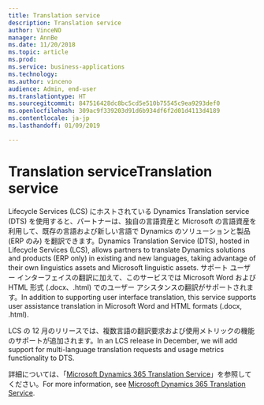 ```yaml
---
title: Translation service
description: Translation service
author: VinceNO
manager: AnnBe
ms.date: 11/20/2018
ms.topic: article
ms.prod: 
ms.service: business-applications
ms.technology: 
ms.author: vinceno
audience: Admin, end-user
ms.translationtype: HT
ms.sourcegitcommit: 847516428dc8bc5cd5e510b75545c9ea9293def0
ms.openlocfilehash: 309ac9f339203d91d6b934df6f2d01d4113d4189
ms.contentlocale: ja-jp
ms.lasthandoff: 01/09/2019

---
```

#  <a name="translation-service"></a><span data-ttu-id="60837-103">Translation service</span><span class="sxs-lookup"><span data-stu-id="60837-103">Translation service</span></span>


<span data-ttu-id="60837-104">Lifecycle Services (LCS) にホストされている Dynamics Translation service (DTS) を使用すると、パートナーは、独自の言語資産と Microsoft の言語資産を利用して、既存の言語および新しい言語で Dynamics のソリューションと製品 (ERP のみ) を翻訳できます。</span><span class="sxs-lookup"><span data-stu-id="60837-104">Dynamics Translation Service (DTS), hosted in Lifecycle Services (LCS), allows partners to translate Dynamics solutions and products (ERP only) in existing and new languages, taking advantage of their own linguistics assets and Microsoft linguistic assets.</span></span> <span data-ttu-id="60837-105">サポート ユーザー インターフェイスの翻訳に加えて、このサービスでは Microsoft Word および HTML 形式 (.docx、.html) でのユーザー アシスタンスの翻訳がサポートされます。</span><span class="sxs-lookup"><span data-stu-id="60837-105">In addition to supporting user interface translation, this service supports user assistance translation in Microsoft Word and HTML formats (.docx, .html).</span></span> 

<span data-ttu-id="60837-106">LCS の 12 月のリリースでは、複数言語の翻訳要求および使用メトリックの機能のサポートが追加されます。</span><span class="sxs-lookup"><span data-stu-id="60837-106">In an LCS release in December, we will add support for multi-language translation requests and usage metrics functionality to DTS.</span></span>

<span data-ttu-id="60837-107">詳細については、「[Microsoft Dynamics 365 Translation Service](https://docs.microsoft.com/en-us/dynamics365/unified-operations/dev-itpro/lifecycle-services/translation-service-overview)」を参照してください。</span><span class="sxs-lookup"><span data-stu-id="60837-107">For more information, see [Microsoft Dynamics 365 Translation Service](https://docs.microsoft.com/en-us/dynamics365/unified-operations/dev-itpro/lifecycle-services/translation-service-overview).</span></span>

